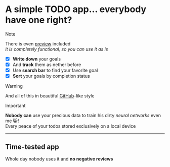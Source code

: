 # A simple TODO app... everybody have one right?

> [!NOTE]  
> There is even [preview](https://undeadnito.github.io/todo_app/) included  
> _it is completely functional, so you can use it as is_

-   [x] **Write down** your goals
-   [x] And **track** them as nether before
-   [x] Use **search bar** to find your favorite goal
-   [x] **Sort** your goals by completion status

> [!WARNING]  
> And all of this in beautiful [GitHub](https://github.com)-like style

> [!IMPORTANT]  
> **Nobody can** use your precious data to train his dirty _neural networks_ even me 😸!  
> Every peace of your todos stored exclusively on a local device

---

## Time-tested app

Whole day nobody uses it and **no negative reviews**
